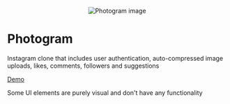 <p align="center"><img src="https://i.imgur.com/BzbntWg.jpg" alt="Photogram image"></p>

# Photogram

Instagram clone that includes user authentication, auto-compressed image uploads, likes, comments, followers and suggestions

[Demo](https://suspicious-meitner-4803ad.netlify.app/)

Some UI elements are purely visual and don't have any functionality
